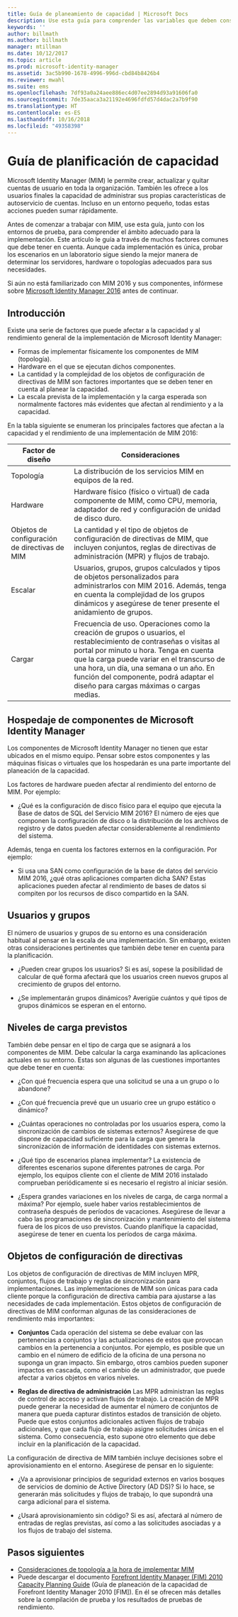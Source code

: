 ```yaml
---
title: Guía de planeamiento de capacidad | Microsoft Docs
description: Use esta guía para comprender las variables que deben considerarse antes de implementar MIM 2016, incluidos los niveles de carga y las decisiones de directivas.
keywords: ''
author: billmath
ms.author: billmath
manager: mtillman
ms.date: 10/12/2017
ms.topic: article
ms.prod: microsoft-identity-manager
ms.assetid: 3ac5b990-1678-4996-996d-cbd84b8426b4
ms.reviewer: mwahl
ms.suite: ems
ms.openlocfilehash: 7df93a0a24aee886ec4d07ee2894d93a91606fa0
ms.sourcegitcommit: 7de35aaca3a21192e4696fdfd57d4dac2a7b9f90
ms.translationtype: HT
ms.contentlocale: es-ES
ms.lasthandoff: 10/16/2018
ms.locfileid: "49358398"
---
```

# <a name="capacity-planning-guide"></a>Guía de planificación de capacidad

Microsoft Identity Manager (MIM) le permite crear, actualizar y quitar cuentas de usuario en toda la organización. También les ofrece a los usuarios finales la capacidad de administrar sus propias características de autoservicio de cuentas. Incluso en un entorno pequeño, todas estas acciones pueden sumar rápidamente.

Antes de comenzar a trabajar con MIM, use esta guía, junto con los entornos de prueba, para comprender el ámbito adecuado para la implementación. Este artículo le guía a través de muchos factores comunes que debe tener en cuenta. Aunque cada implementación es única, probar los escenarios en un laboratorio sigue siendo la mejor manera de determinar los servidores, hardware o topologías adecuados para sus necesidades.

Si aún no está familiarizado con MIM 2016 y sus componentes, infórmese sobre [Microsoft Identity Manager 2016](microsoft-identity-manager-2016.md) antes de continuar.

## <a name="overview"></a>Introducción

Existe una serie de factores que puede afectar a la capacidad y al rendimiento general de la implementación de Microsoft Identity Manager:

- Formas de implementar físicamente los componentes de MIM (topología).
- Hardware en el que se ejecutan dichos componentes.
- La cantidad y la complejidad de los objetos de configuración de directivas de MIM son factores importantes que se deben tener en cuenta al planear la capacidad.
- La escala prevista de la implementación y la carga esperada son normalmente factores más evidentes que afectan al rendimiento y a la capacidad.

En la tabla siguiente se enumeran los principales factores que afectan a la capacidad y el rendimiento de una implementación de MIM 2016:

| Factor de diseño | Consideraciones |
| ------------- | -------------- |
| Topología | La distribución de los servicios MIM en equipos de la red. |
| Hardware | Hardware físico (físico o virtual) de cada componente de MIM, como CPU, memoria, adaptador de red y configuración de unidad de disco duro. |
| Objetos de configuración de directivas de MIM | La cantidad y el tipo de objetos de configuración de directivas de MIM, que incluyen conjuntos, reglas de directivas de administración (MPR) y flujos de trabajo. |
| Escalar | Usuarios, grupos, grupos calculados y tipos de objetos personalizados para administrarlos con MIM 2016. Además, tenga en cuenta la complejidad de los grupos dinámicos y asegúrese de tener presente el anidamiento de grupos. |
| Cargar | Frecuencia de uso. Operaciones como la creación de grupos o usuarios, el restablecimiento de contraseñas o visitas al portal por minuto u hora. Tenga en cuenta que la carga puede variar en el transcurso de una hora, un día, una semana o un año. En función del componente, podrá adaptar el diseño para cargas máximas o cargas medias. |

## <a name="hosting-microsoft-identity-manager-components"></a>Hospedaje de componentes de Microsoft Identity Manager

Los componentes de Microsoft Identity Manager no tienen que estar ubicados en el mismo equipo. Pensar sobre estos componentes y las máquinas físicas o virtuales que los hospedarán es una parte importante del planeación de la capacidad.

Los factores de hardware pueden afectar al rendimiento del entorno de MIM. Por ejemplo:

- ¿Qué es la configuración de disco físico para el equipo que ejecuta la Base de datos de SQL del Servicio MIM 2016? El número de ejes que componen la configuración de disco o la distribución de los archivos de registro y de datos pueden afectar considerablemente al rendimiento del sistema.

Además, tenga en cuenta los factores externos en la configuración. Por ejemplo:

- Si usa una SAN como configuración de la base de datos del servicio MIM 2016, ¿qué otras aplicaciones comparten dicha SAN? Estas aplicaciones pueden afectar al rendimiento de bases de datos si compiten por los recursos de disco compartido en la SAN.

## <a name="users-and-groups"></a>Usuarios y grupos

El número de usuarios y grupos de su entorno es una consideración habitual al pensar en la escala de una implementación. Sin embargo, existen otras consideraciones pertinentes que también debe tener en cuenta para la planificación.

- ¿Pueden crear grupos los usuarios? Si es así, sopese la posibilidad de calcular de qué forma afectará que los usuarios creen nuevos grupos al crecimiento de grupos del entorno.

- ¿Se implementarán grupos dinámicos? Averigüe cuántos y qué tipos de grupos dinámicos se esperan en el entorno.

## <a name="expected-load-levels"></a>Niveles de carga previstos

También debe pensar en el tipo de carga que se asignará a los componentes de MIM. Debe calcular la carga examinando las aplicaciones actuales en su entorno. Estas son algunas de las cuestiones importantes que debe tener en cuenta:

- ¿Con qué frecuencia espera que una solicitud se una a un grupo o lo abandone?

- ¿Con qué frecuencia prevé que un usuario cree un grupo estático o dinámico?

- ¿Cuántas operaciones no controladas por los usuarios espera, como la sincronización de cambios de sistemas externos? Asegúrese de que dispone de capacidad suficiente para la carga que genera la sincronización de información de identidades con sistemas externos.

- ¿Qué tipo de escenarios planea implementar? La existencia de diferentes escenarios supone diferentes patrones de carga. Por ejemplo, los equipos cliente con el cliente de MIM 2016 instalado comprueban periódicamente si es necesario el registro al iniciar sesión.

- ¿Espera grandes variaciones en los niveles de carga, de carga normal a máxima? Por ejemplo, suele haber varios restablecimientos de contraseña después de períodos de vacaciones. Asegúrese de llevar a cabo las programaciones de sincronización y mantenimiento del sistema fuera de los picos de uso previstos. Cuando planifique la capacidad, asegúrese de tener en cuenta los períodos de carga máxima.

## <a name="policy-configuration-objects"></a>Objetos de configuración de directivas

Los objetos de configuración de directivas de MIM incluyen MPR, conjuntos, flujos de trabajo y reglas de sincronización para implementaciones. Las implementaciones de MIM son únicas para cada cliente porque la configuración de directiva cambia para ajustarse a las necesidades de cada implementación. Estos objetos de configuración de directivas de MIM conforman algunas de las consideraciones de rendimiento más importantes:

- **Conjuntos** Cada operación del sistema se debe evaluar con las pertenencias a conjuntos y las actualizaciones de estos que provocan cambios en la pertenencia a conjuntos. Por ejemplo, es posible que un cambio en el número de edificio de la oficina de una persona no suponga un gran impacto. Sin embargo, otros cambios pueden suponer impactos en cascada, como el cambio de un administrador, que puede afectar a varios objetos en varios niveles.

- **Reglas de directiva de administración** Las MPR administran las reglas de control de acceso y activan flujos de trabajo. La creación de MPR puede generar la necesidad de aumentar el número de conjuntos de manera que pueda capturar distintos estados de transición de objeto. Puede que estos conjuntos adicionales activen flujos de trabajo adicionales, y que cada flujo de trabajo asigne solicitudes únicas en el sistema. Como consecuencia, esto supone otro elemento que debe incluir en la planificación de la capacidad.

La configuración de directiva de MIM también incluye decisiones sobre el aprovisionamiento en el entorno. Asegúrese de pensar en lo siguiente:

- ¿Va a aprovisionar principios de seguridad externos en varios bosques de servicios de dominio de Active Directory (AD DS)? Si lo hace, se generarán más solicitudes y flujos de trabajo, lo que supondrá una carga adicional para el sistema.

- ¿Usará aprovisionamiento sin código? Si es así, afectará al número de entradas de reglas previstas, así como a las solicitudes asociadas y a los flujos de trabajo del sistema.

## <a name="next-steps"></a>Pasos siguientes

- [Consideraciones de topología a la hora de implementar MIM](topology-considerations.md)
- Puede descargar el documento [Forefront Identity Manager (FIM) 2010 Capacity Planning Guide](http://go.microsoft.com/fwlink/?LinkId=200180) (Guía de planeación de la capacidad de Forefront Identity Manager 2010 [FIM]). En él se ofrecen más detalles sobre la compilación de prueba y los resultados de pruebas de rendimiento.
